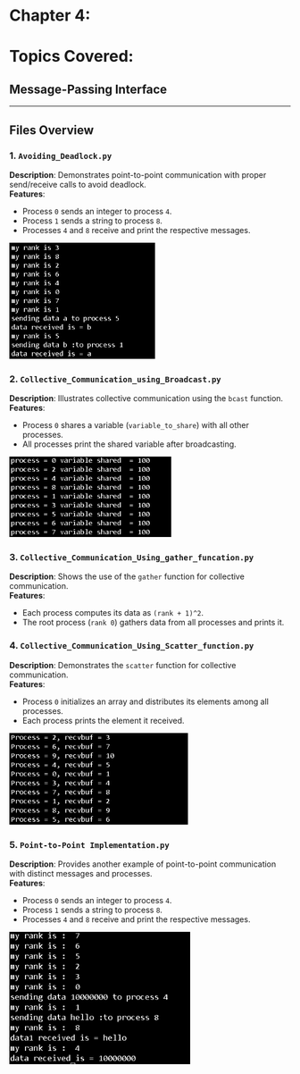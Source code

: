 # Chapter 4:
# Topics Covered:
## Message-Passing Interface
---
## Files Overview

### 1. `Avoiding_Deadlock.py`
**Description**: Demonstrates point-to-point communication with proper send/receive calls to avoid deadlock.  
**Features**: 
- Process `0` sends an integer to process `4`.
- Process `1` sends a string to process `8`.
- Processes `4` and `8` receive and print the respective messages.  

![Avoiding_DLock](image-1.png)

### 2. `Collective_Communication_using_Broadcast.py`
**Description**: Illustrates collective communication using the `bcast` function.  
**Features**: 
- Process `0` shares a variable (`variable_to_share`) with all other processes.
- All processes print the shared variable after broadcasting.  

![CC_BroadCast](image-2.png)

### 3. `Collective_Communication_Using_gather_funcation.py`
**Description**: Shows the use of the `gather` function for collective communication.  
**Features**: 
- Each process computes its data as `(rank + 1)^2`.
- The root process (`rank 0`) gathers data from all processes and prints it.  


### 4. `Collective_Communication_Using_Scatter_function.py`
**Description**: Demonstrates the `scatter` function for collective communication.  
**Features**: 
- Process `0` initializes an array and distributes its elements among all processes.
- Each process prints the element it received.  

![CC_Scatter](image-3.png)

### 5. `Point-to-Point Implementation.py`
**Description**: Provides another example of point-to-point communication with distinct messages and processes.  
**Features**: 
- Process `0` sends an integer to process `4`.
- Process `1` sends a string to process `8`.
- Processes `4` and `8` receive and print the respective messages.  

![P-P](image.png)